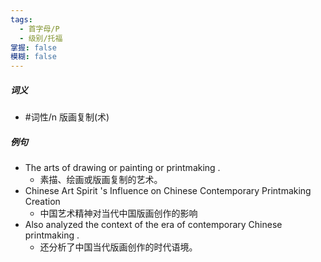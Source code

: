```yaml
---
tags:
  - 首字母/P
  - 级别/托福
掌握: false
模糊: false
---
```

##### 词义
- #词性/n  版画复制(术)
##### 例句
- The arts of drawing or painting or printmaking .
	- 素描、绘画或版画复制的艺术。
- Chinese Art Spirit 's Influence on Chinese Contemporary Printmaking Creation
	- 中国艺术精神对当代中国版画创作的影响
- Also analyzed the context of the era of contemporary Chinese printmaking .
	- 还分析了中国当代版画创作的时代语境。
